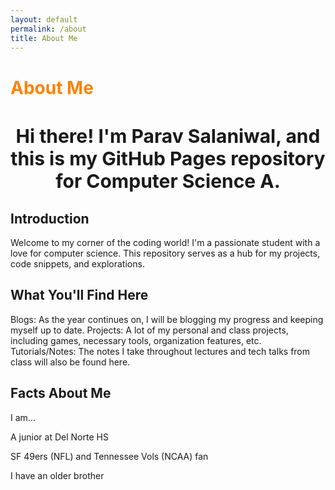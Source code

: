 ```yaml
---
layout: default
permalink: /about
title: About Me
---
```


# About Me

### Hi there! I'm Parav Salaniwal, and this is my GitHub Pages repository for Computer Science A.

## Introduction

Welcome to my corner of the coding world! I'm a passionate student with a love for computer science. This repository serves as a hub for my projects, code snippets, and explorations.

## What You'll Find Here
Blogs: As the year continues on, I will be blogging my progress and keeping myself up to date.
Projects: A lot of my personal and class projects, including games, necessary tools, organization features, etc.
Tutorials/Notes: The notes I take throughout lectures and tech talks from class will also be found here.

## Facts About Me
I am...

A junior at Del Norte HS

SF 49ers (NFL) and Tennessee Vols (NCAA) fan

I have an older brother

<style>
    h1#about-me{
        color: #ff8200;
    }
    h3{
        text-align: center;
        font-size: 30px;
    }
</style>